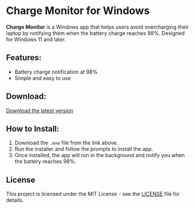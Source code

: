 # Charge Monitor for Windows

**Charge Monitor** is a Windows app that helps users avoid overcharging their laptop by notifying them when the battery charge reaches 98%. Designed for Windows 11 and later.

## Features:
- Battery charge notification at 98%
- Simple and easy to use

## Download:
[Download the latest version](https://github.com/JT-tanui/charge-monitor-windows/releases/latest)

## How to Install:
1. Download the `.exe` file from the link above.
2. Run the installer and follow the prompts to install the app.
3. Once installed, the app will run in the background and notify you when the battery reaches 98%.

## License
This project is licensed under the MIT License - see the [LICENSE](LICENSE) file for details.
